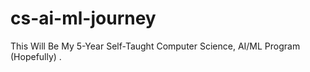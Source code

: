 # cs-ai-ml-journey
This Will Be My 5-Year Self-Taught Computer Science, AI/ML Program (Hopefully) . 
